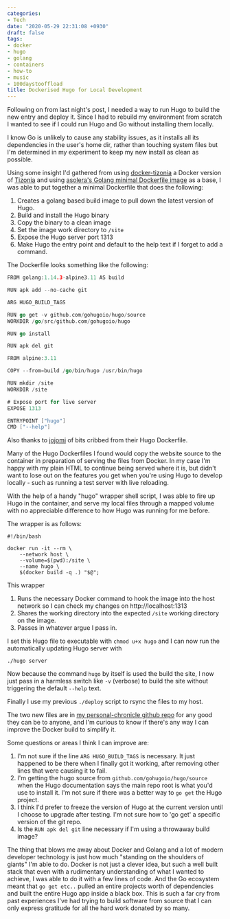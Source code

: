 ```yaml
---
categories:
- Tech
date: "2020-05-29 22:31:08 +0930"
draft: false
tags:
- docker
- hugo
- golang
- containers
- how-to
- music
- 100daystooffload
title: Dockerised Hugo for Local Development
---
```


Following on from last night's post, I needed a way to run Hugo to build the new entry and deploy it. Since I had to rebuild my environment from scratch I wanted to see if I could run Hugo and Go without installing them locally.

I know Go is unlikely to cause any stability issues, as it installs all its dependencies in the user's home dir, rather than touching system files but I'm determined in my experiment to keep my new install as clean as possible. 

Using some insight I'd gathered from using [docker-tizonia](https://hub.docker.com/r/tizonia/docker-tizonia/) a Docker version of [Tizonia](https://tizonia.org/) and using [asolera's Golang minimal Dockerfile image](https://gist.github.com/asolera/6560bc41875f2e3ed9feca22b9c71003) as a base, I was able to put together a minimal Dockerfile that does the following:

1. Creates a golang based build image to pull down the latest version of Hugo.
1. Build and install the Hugo binary
1. Copy the binary to a clean image
1. Set the image work directory to `/site`
1. Expose the Hugo server port 1313
1. Make Hugo the entry point and default to the help text if I forget to add a command.

The Dockerfile looks something like the following:

```go
FROM golang:1.14.3-alpine3.11 AS build

RUN apk add --no-cache git

ARG HUGO_BUILD_TAGS

RUN go get -v github.com/gohugoio/hugo/source
WORKDIR /go/src/github.com/gohugoio/hugo

RUN go install

RUN apk del git

FROM alpine:3.11

COPY --from=build /go/bin/hugo /usr/bin/hugo

RUN mkdir /site
WORKDIR /site

# Expose port for live server
EXPOSE 1313

ENTRYPOINT ["hugo"]
CMD ["--help"]
```

Also thanks to [jojomi](https://github.com/jojomi/docker-hugo) of bits cribbed from their Hugo Dockerfile.

Many of the Hugo Dockerfiles I found would copy the website source to the container in preparation of serving the files from Docker. In my case I'm happy with my plain HTML to continue being served where it is, but didn't want to lose out on the features you get when you're using Hugo to develop locally - such as running a test server with live reloading. 

With the help of a handy "hugo" wrapper shell script, I was able to fire up Hugo in the container, and serve my local files through a mapped volume with no appreciable difference to how Hugo was running for me before. 

The wrapper is as follows:

```shell
#!/bin/bash

docker run -it --rm \
    --network host \
    --volume=$(pwd):/site \
    --name hugo \
    $(docker build -q .) "$@";
```

This wrapper 
1. Runs the necessary Docker command to hook the image into the host network so I can check my changes on http://localhost:1313 
1. Shares the working directory into the expected `/site` working directory on the image.
1. Passes in whatever argue I pass in.

I set this Hugo file to executable with `chmod u+x hugo` and I can now run the automatically updating Hugo server with 

```shell
./hugo server
```

Now because the command `hugo` by itself is used the build the site, I now just pass in a harmless switch like `-v` (verbose) to build the site without triggering the default `--help` text.

Finally I use my previous `./deploy` script to rsync the files to my host. 

The two new files are in [my personal-chronicle github repo](https://github.com/screenbeard/personal-chronicle) for any good they can be to anyone, and I'm curious to know if there's any way I can improve the Docker build to simplify it.

Some questions or areas I think I can improve are:
1. I'm not sure if the line `ARG HUGO_BUILD_TAGS` is necessary. It just happened to be there when I finally got it working, after removing other lines that were causing it to fail.
1. I'm getting the hugo source from `github.com/gohugoio/hugo/source` when the Hugo documentation says the main repo root is what you'd use to install it. I'm not sure if there was a better way to `go get` the Hugo project.
1. I think I'd prefer to freeze the version of Hugo at the current version until I choose to upgrade after testing. I'm not sure how to 'go get' a specific version of the git repo.
1. Is the `RUN apk del git` line necessary if I'm using a throwaway build image?

The thing that blows me away about Docker and Golang and a lot of modern developer technology is just how much "standing on the shoulders of giants" I'm able to do. Docker is not just a clever idea, but such a well built stack that even with a rudimentary understanding of what I wanted to achieve, I was able to do it with a few lines of code. And the Go ecosystem meant that `go get etc..` pulled an entire projects worth of dependencies and built the entire Hugo app inside a black box. This is such a far cry from past experiences I've had trying to build software from source that I can only express gratitude for all the hard work donated by so many.
